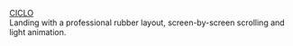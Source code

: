 [CICLO](https://brilliantic.github.io/CICLO/)<br>
Landing with a professional rubber layout, screen-by-screen scrolling and light animation.<br>
